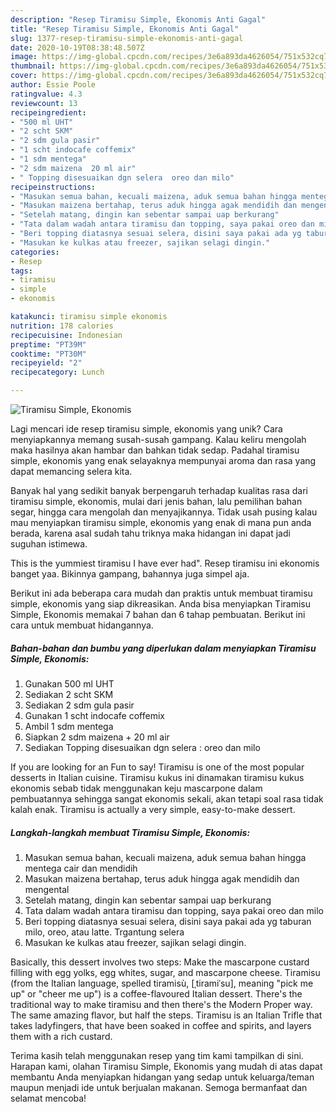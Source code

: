 ```yaml
---
description: "Resep Tiramisu Simple, Ekonomis Anti Gagal"
title: "Resep Tiramisu Simple, Ekonomis Anti Gagal"
slug: 1377-resep-tiramisu-simple-ekonomis-anti-gagal
date: 2020-10-19T08:38:48.507Z
image: https://img-global.cpcdn.com/recipes/3e6a893da4626054/751x532cq70/tiramisu-simple-ekonomis-foto-resep-utama.jpg
thumbnail: https://img-global.cpcdn.com/recipes/3e6a893da4626054/751x532cq70/tiramisu-simple-ekonomis-foto-resep-utama.jpg
cover: https://img-global.cpcdn.com/recipes/3e6a893da4626054/751x532cq70/tiramisu-simple-ekonomis-foto-resep-utama.jpg
author: Essie Poole
ratingvalue: 4.3
reviewcount: 13
recipeingredient:
- "500 ml UHT"
- "2 scht SKM"
- "2 sdm gula pasir"
- "1 scht indocafe coffemix"
- "1 sdm mentega"
- "2 sdm maizena  20 ml air"
- " Topping disesuaikan dgn selera  oreo dan milo"
recipeinstructions:
- "Masukan semua bahan, kecuali maizena, aduk semua bahan hingga mentega cair dan mendidih"
- "Masukan maizena bertahap, terus aduk hingga agak mendidih dan mengental"
- "Setelah matang, dingin kan sebentar sampai uap berkurang"
- "Tata dalam wadah antara tiramisu dan topping, saya pakai oreo dan milo"
- "Beri topping diatasnya sesuai selera, disini saya pakai ada yg taburan milo, oreo, atau latte. Trgantung selera"
- "Masukan ke kulkas atau freezer, sajikan selagi dingin."
categories:
- Resep
tags:
- tiramisu
- simple
- ekonomis

katakunci: tiramisu simple ekonomis 
nutrition: 178 calories
recipecuisine: Indonesian
preptime: "PT39M"
cooktime: "PT30M"
recipeyield: "2"
recipecategory: Lunch

---
```



![Tiramisu Simple, Ekonomis](https://img-global.cpcdn.com/recipes/3e6a893da4626054/751x532cq70/tiramisu-simple-ekonomis-foto-resep-utama.jpg)

Lagi mencari ide resep tiramisu simple, ekonomis yang unik? Cara menyiapkannya memang susah-susah gampang. Kalau keliru mengolah maka hasilnya akan hambar dan bahkan tidak sedap. Padahal tiramisu simple, ekonomis yang enak selayaknya mempunyai aroma dan rasa yang dapat memancing selera kita.

Banyak hal yang sedikit banyak berpengaruh terhadap kualitas rasa dari tiramisu simple, ekonomis, mulai dari jenis bahan, lalu pemilihan bahan segar, hingga cara mengolah dan menyajikannya. Tidak usah pusing kalau mau menyiapkan tiramisu simple, ekonomis yang enak di mana pun anda berada, karena asal sudah tahu triknya maka hidangan ini dapat jadi suguhan istimewa.

This is the yummiest tiramisu I have ever had&#34;. Resep tiramisu ini ekonomis banget yaa. Bikinnya gampang, bahannya juga simpel aja.


Berikut ini ada beberapa cara mudah dan praktis untuk membuat tiramisu simple, ekonomis yang siap dikreasikan. Anda bisa menyiapkan Tiramisu Simple, Ekonomis memakai 7 bahan dan 6 tahap pembuatan. Berikut ini cara untuk membuat hidangannya.

<!--inarticleads1-->

##### Bahan-bahan dan bumbu yang diperlukan dalam menyiapkan Tiramisu Simple, Ekonomis:

1. Gunakan 500 ml UHT
1. Sediakan 2 scht SKM
1. Sediakan 2 sdm gula pasir
1. Gunakan 1 scht indocafe coffemix
1. Ambil 1 sdm mentega
1. Siapkan 2 sdm maizena + 20 ml air
1. Sediakan  Topping disesuaikan dgn selera : oreo dan milo


If you are looking for an Fun to say! Tiramisu is one of the most popular desserts in Italian cuisine. Tiramisu kukus ini dinamakan tiramisu kukus ekonomis sebab tidak menggunakan keju mascarpone dalam pembuatannya sehingga sangat ekonomis sekali, akan tetapi soal rasa tidak kalah enak. Tiramisu is actually a very simple, easy-to-make dessert. 

<!--inarticleads2-->

##### Langkah-langkah membuat Tiramisu Simple, Ekonomis:

1. Masukan semua bahan, kecuali maizena, aduk semua bahan hingga mentega cair dan mendidih
1. Masukan maizena bertahap, terus aduk hingga agak mendidih dan mengental
1. Setelah matang, dingin kan sebentar sampai uap berkurang
1. Tata dalam wadah antara tiramisu dan topping, saya pakai oreo dan milo
1. Beri topping diatasnya sesuai selera, disini saya pakai ada yg taburan milo, oreo, atau latte. Trgantung selera
1. Masukan ke kulkas atau freezer, sajikan selagi dingin.


Basically, this dessert involves two steps: Make the mascarpone custard filling with egg yolks, egg whites, sugar, and mascarpone cheese. Tiramisu (from the Italian language, spelled tiramisù, [ˌtiramiˈsu], meaning &#34;pick me up&#34; or &#34;cheer me up&#34;) is a coffee-flavoured Italian dessert. There&#39;s the traditional way to make tiramisu and then there&#39;s the Modern Proper way. The same amazing flavor, but half the steps. Tiramisu is an Italian Trifle that takes ladyfingers, that have been soaked in coffee and spirits, and layers them with a rich custard. 

Terima kasih telah menggunakan resep yang tim kami tampilkan di sini. Harapan kami, olahan Tiramisu Simple, Ekonomis yang mudah di atas dapat membantu Anda menyiapkan hidangan yang sedap untuk keluarga/teman maupun menjadi ide untuk berjualan makanan. Semoga bermanfaat dan selamat mencoba!
